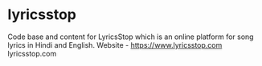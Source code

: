 # lyricsstop
Code base and content for LyricsStop which is an online platform for song lyrics in Hindi and English.
Website - https://www.lyricsstop.com
lyricsstop.com
